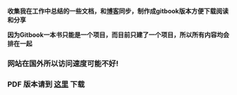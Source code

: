 **收集我在工作中总结的一些文档，和[博客](www.halfcoffee.com)同步，制作成gitbook版本方便下载阅读和分享**

**因为Gitbook一本书只能是一个项目，而目前只建了一个项目，所以所有内容均会排在一起**

### 网站在国外所以访问速度可能不好!

### PDF 版本请到 [这里](https://www.gitbook.com/book/zm1990s/vsan-6-2) 下载